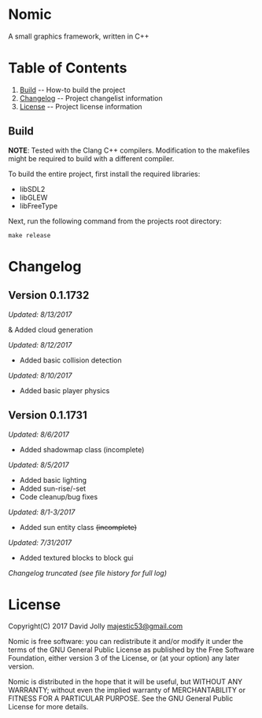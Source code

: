 Nomic
=====

A small graphics framework, written in C++

Table of Contents
=================

1. [Build](https://github.com/majestic53/nomic-alpha#build) -- How-to build the project
2. [Changelog](https://github.com/majestic53/nomic-alpha#changelog) -- Project changelist information
3. [License](https://github.com/majestic53/nomic-alpha#license) -- Project license information

Build
-----

__NOTE__: Tested with the Clang C++ compilers. Modification to the makefiles might be required to build with a different compiler.

To build the entire project, first install the required libraries:

* libSDL2
* libGLEW
* libFreeType

Next, run the following command from the projects root directory:

```
make release
```

Changelog
=========

Version 0.1.1732
----------------
*Updated: 8/13/2017*

& Added cloud generation

*Updated: 8/12/2017*

* Added basic collision detection

*Updated: 8/10/2017*

* Added basic player physics

Version 0.1.1731
----------------
*Updated: 8/6/2017*

* Added shadowmap class (incomplete)

*Updated: 8/5/2017*

* Added basic lighting
* Added sun-rise/-set
* Code cleanup/bug fixes

*Updated: 8/1-3/2017*

* Added sun entity class <s>(incomplete)</s>

*Updated: 7/31/2017*

* Added textured blocks to block gui

*Changelog truncated (see file history for full log)*

License
=======

Copyright(C) 2017 David Jolly <majestic53@gmail.com>

Nomic is free software: you can redistribute it and/or modify
it under the terms of the GNU General Public License as published by
the Free Software Foundation, either version 3 of the License, or
(at your option) any later version.

Nomic is distributed in the hope that it will be useful,
but WITHOUT ANY WARRANTY; without even the implied warranty of
MERCHANTABILITY or FITNESS FOR A PARTICULAR PURPOSE.  See the
GNU General Public License for more details.

